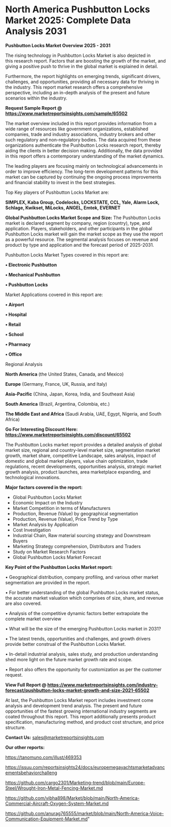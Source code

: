 # North America Pushbutton Locks Market 2025: Complete Data Analysis 2031

<Strong> Pushbutton Locks Market Overview 2025 - 2031</strong>

The rising technology in Pushbutton Locks Market is also depicted in this research report. Factors that are boosting the growth of the market, and giving a positive push to thrive in the global market is explained in detail.

Furthermore, the report highlights on emerging trends, significant drivers, challenges, and opportunities, providing all necessary data for thriving in the industry. This report market research offers a comprehensive perspective, including an in-depth analysis of the present and future scenarios within the industry.

<strong>Request Sample Report @ <a href=https://www.marketreportsinsights.com/sample/65502>https://www.marketreportsinsights.com/sample/65502</a></strong>

The market overview included in this report provides information from a wide range of resources like government organizations, established companies, trade and industry associations, industry brokers and other such regulatory and non-regulatory bodies. The data acquired from these organizations authenticate the Pushbutton Locks research report, thereby aiding the clients in better decision making. Additionally, the data provided in this report offers a contemporary understanding of the market dynamics.

The leading players are focusing mainly on technological advancements in order to improve efficiency. The long-term development patterns for this market can be captured by continuing the ongoing process improvements and financial stability to invest in the best strategies.

Top Key players of Pushbutton Locks Market are:

<strong>SIMPLEX, Kaba Group, Codelocks, LOCKSTATE, CCL, Yale, Alarm Lock, Schlage, Kwikset, MiLocks, ANGEL, Emtek, EVERNET</strong>

<strong><b>Global Pushbutton Locks Market Scope and Size:</b></strong>
The Pushbutton Locks market is declared segment by company, region (country), type, and application. Players, stakeholders, and other participants in the global Pushbutton Locks market will gain the market scope as they use the report as a powerful resource. The segmental analysis focuses on revenue and product by type and application and the forecast period of 2025-2031.

Pushbutton Locks Market Types covered in this report are:

<strong>• Electronic Pushbutton

• Mechanical Pushbutton

• Pushbutton Locks</strong>

Market Applications covered in this report are:

<strong>• Airport

• Hospital

• Retail

• School

• Pharmacy

• Office</strong> 

Regional Analysis

<strong>North America</strong> (the United States, Canada, and Mexico)

<strong>Europe</strong> (Germany, France, UK, Russia, and Italy)

<strong>Asia-Pacific</strong> (China, Japan, Korea, India, and Southeast Asia)

<strong>South America</strong> (Brazil, Argentina, Colombia, etc.)

<strong>The Middle East and Africa</strong> (Saudi Arabia, UAE, Egypt, Nigeria, and South Africa)

<strong>Go For Interesting Discount Here: <a href=https://www.marketreportsinsights.com/discount/65502>https://www.marketreportsinsights.com/discount/65502</a></strong>

The Pushbutton Locks market report provides a detailed analysis of global market size, regional and country-level market size, segmentation market growth, market share, competitive Landscape, sales analysis, impact of domestic and global market players, value chain optimization, trade regulations, recent developments, opportunities analysis, strategic market growth analysis, product launches, area marketplace expanding, and technological innovations.

<strong><b>Major factors covered in the report:</b></strong>
<ul>
  <li>Global Pushbutton Locks Market </li>
  <li>Economic Impact on the Industry</li>
  <li>Market Competition in terms of Manufacturers</li>
  <li>Production, Revenue (Value) by geographical segmentation</li>
  <li>Production, Revenue (Value), Price Trend by Type</li>
  <li>Market Analysis by Application</li>
  <li>Cost Investigation</li>
  <li>Industrial Chain, Raw material sourcing strategy and Downstream Buyers</li>
  <li>Marketing Strategy comprehension, Distributors and Traders</li>
  <li>Study on Market Research Factors</li>
  <li>Global Pushbutton Locks Market Forecast</li>
</ul>

<strong><b>Key Point of the Pushbutton Locks Market report:</b></strong>

• Geographical distribution, company profiling, and various other market segmentation are provided in the report.

• For better understanding of the global Pushbutton Locks market status, the accurate market valuation which comprises of size, share, and revenue are also covered.

• Analysis of the competitive dynamic factors better extrapolate the complete market overview

• What will be the size of the emerging Pushbutton Locks market in 2031?

• The latest trends, opportunities and challenges, and growth drivers provide better construal of the Pushbutton Locks Market.

• In-detail industrial analysis, sales study, and production understanding shed more light on the future market growth rate and scope.

• Report also offers the opportunity for customization as per the customer request.

<strong><b>View Full Report @ <a href=https://www.marketreportsinsights.com/industry-forecast/pushbutton-locks-market-growth-and-size-2021-65502>https://www.marketreportsinsights.com/industry-forecast/pushbutton-locks-market-growth-and-size-2021-65502</a></b></strong>


At last, the Pushbutton Locks Market report includes investment come analysis and development trend analysis. The present and future opportunities of the fastest growing international industry segments are coated throughout this report. This report additionally presents product specification, manufacturing method, and product cost structure, and price structure.

<strong>Contact Us:</strong>
sales@marketreportsinsights.com

<strong>Our other reports:</strong>

<a href=https://tanomuno.com/illust/469353>https://tanomuno.com/illust/469353</a>

<a href=https://issuu.com/reportsinsights24/docs/europemegayachtsmarketadvancementsbehaviorchalleng>https://issuu.com/reportsinsights24/docs/europemegayachtsmarketadvancementsbehaviorchalleng</a>

<a href=https://github.com/cargo2301/Marketing-trend/blob/main/Europe-Steel/Wrought-Iron-Metal-Fencing-Market.md>https://github.com/cargo2301/Marketing-trend/blob/main/Europe-Steel/Wrought-Iron-Metal-Fencing-Market.md</a>

<a href=https://github.com/vibha898/Market/blob/main/North-America-Commercial-Aircraft-Oxygen-System-Market.md>https://github.com/vibha898/Market/blob/main/North-America-Commercial-Aircraft-Oxygen-System-Market.md</a>

<a href=https://github.com/anurag765555/market/blob/main/North-America-Voice-Communication-Equipment-Market.md>https://github.com/anurag765555/market/blob/main/North-America-Voice-Communication-Equipment-Market.md</a>"
